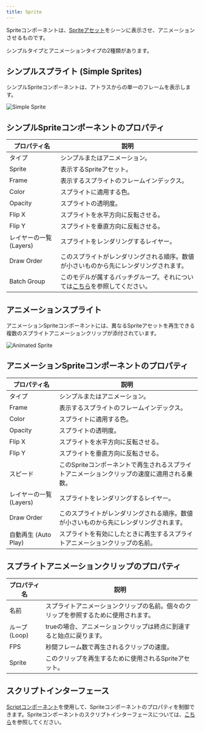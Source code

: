 ```yaml
---
title: Sprite
---
```


Spriteコンポーネントは、[Spriteアセット][1]をシーンに表示させ、アニメーションさせるものです。

シンプルタイプとアニメーションタイプの2種類があります。

## シンプルスプライト (Simple Sprites)

シンプルSpriteコンポーネントは、アトラスからの単一のフレームを表示します。

![Simple Sprite](/images/user-manual/scenes/components/component-sprite-simple.png)

## シンプルSpriteコンポーネントのプロパティ

| プロパティ名    | 説明 |
|-------------|-------------|
| タイプ        | シンプルまたはアニメーション。 |
| Sprite      | 表示するSpriteアセット。 |
| Frame       | 表示するスプライトのフレームインデックス。 |
| Color       | スプライトに適用する色。 |
| Opacity     | スプライトの透明度。 |
| Flip X      | スプライトを水平方向に反転させる。 |
| Flip Y      | スプライトを垂直方向に反転させる。 |
| レイヤーの一覧 (Layers)      | スプライトをレンダリングするレイヤー。 |
| Draw Order  | このスプライトがレンダリングされる順序。数値が小さいものから先にレンダリングされます。 |
| Batch Group | このモデルが属するバッチグループ。それについては[こちら][6]を参照してください。 |

## アニメーションスプライト

アニメーションSpriteコンポーネントには、異なるSpriteアセットを再生できる複数のスプライトアニメーションクリップが添付されています。

![Animated Sprite](/images/user-manual/scenes/components/component-sprite-animated.png)

## アニメーションSpriteコンポーネントのプロパティ

| プロパティ名   | 説明 |
|------------|-------------|
| タイプ       | シンプルまたはアニメーション。 |
| Frame      | 表示するスプライトのフレームインデックス。 |
| Color      | スプライトに適用する色。 |
| Opacity    | スプライトの透明度。 |
| Flip X     | スプライトを水平方向に反転させる。 |
| Flip Y     | スプライトを垂直方向に反転させる。 |
| スピード      | このSpriteコンポーネントで再生されるスプライトアニメーションクリップの速度に適用される乗数。 |
| レイヤーの一覧 (Layers)     | スプライトをレンダリングするレイヤー。 |
| Draw Order | このスプライトがレンダリングされる順序。数値が小さいものから先にレンダリングされます。 |
| 自動再生 (Auto Play)  | スプライトを有効にしたときに再生するスプライトアニメーションクリップの名前。 |

## スプライトアニメーションクリップのプロパティ

| プロパティ名 | 説明 |
|----------|-------------|
| 名前     | スプライトアニメーションクリップの名前。個々のクリップを参照するために使用されます。 |
| ループ (Loop)     | trueの場合、アニメーションクリップは終点に到達すると始点に戻ります。 |
| FPS      | 秒間フレーム数で再生されるクリップの速度。 |
| Sprite   | このクリップを再生するために使用されるSpriteアセット。 |

## スクリプトインターフェース

[Scriptコンポーネント][4]を使用して、Spriteコンポーネントのプロパティを制御できます。Spriteコンポーネントのスクリプトインターフェースについては、[こちら][5]を参照してください。


[1]: /user-manual/assets/types/sprite
[4]: /user-manual/scenes/components/script
[5]: https://api.playcanvas.com/classes/Engine.SpriteComponent.html
[6]: /user-manual/graphics/advanced-rendering/batching
